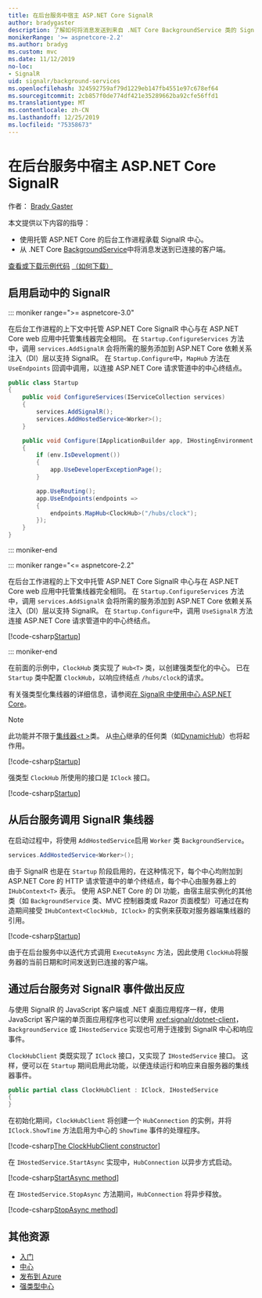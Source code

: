 ```yaml
---
title: 在后台服务中宿主 ASP.NET Core SignalR
author: bradygaster
description: 了解如何将消息发送到来自 .NET Core BackgroundService 类的 SignalR 客户端。
monikerRange: '>= aspnetcore-2.2'
ms.author: bradyg
ms.custom: mvc
ms.date: 11/12/2019
no-loc:
- SignalR
uid: signalr/background-services
ms.openlocfilehash: 324592759af79d1229eb147fb4551e97c678ef64
ms.sourcegitcommit: 2cb857f0de774df421e35289662ba92cfe56ffd1
ms.translationtype: MT
ms.contentlocale: zh-CN
ms.lasthandoff: 12/25/2019
ms.locfileid: "75358673"
---
```

# <a name="host-aspnet-core-opno-locsignalr-in-background-services"></a>在后台服务中宿主 ASP.NET Core SignalR

作者： [Brady Gaster](https://twitter.com/bradygaster)

本文提供以下内容的指导：

* 使用托管 ASP.NET Core 的后台工作进程承载 SignalR 中心。
* 从 .NET Core [BackgroundService](xref:Microsoft.Extensions.Hosting.BackgroundService)中将消息发送到已连接的客户端。

[查看或下载示例代码](https://github.com/aspnet/AspNetCore.Docs/tree/master/aspnetcore/signalr/background-service/sample/) [（如何下载）](xref:index#how-to-download-a-sample)

## <a name="enable-opno-locsignalr-in-startup"></a>启用启动中的 SignalR

::: moniker range=">= aspnetcore-3.0"

在后台工作进程的上下文中托管 ASP.NET Core SignalR 中心与在 ASP.NET Core web 应用中托管集线器完全相同。 在 `Startup.ConfigureServices` 方法中，调用 `services.AddSignalR` 会将所需的服务添加到 ASP.NET Core 依赖关系注入（DI）层以支持 SignalR。 在 `Startup.Configure`中，`MapHub` 方法在 `UseEndpoints` 回调中调用，以连接 ASP.NET Core 请求管道中的中心终结点。

```csharp
public class Startup
{
    public void ConfigureServices(IServiceCollection services)
    {
        services.AddSignalR();
        services.AddHostedService<Worker>();
    }

    public void Configure(IApplicationBuilder app, IHostingEnvironment env)
    {
        if (env.IsDevelopment())
        {
            app.UseDeveloperExceptionPage();
        }

        app.UseRouting();
        app.UseEndpoints(endpoints =>
        {
            endpoints.MapHub<ClockHub>("/hubs/clock");
        });
    }
}
```

::: moniker-end

::: moniker range="<= aspnetcore-2.2"

在后台工作进程的上下文中托管 ASP.NET Core SignalR 中心与在 ASP.NET Core web 应用中托管集线器完全相同。 在 `Startup.ConfigureServices` 方法中，调用 `services.AddSignalR` 会将所需的服务添加到 ASP.NET Core 依赖关系注入（DI）层以支持 SignalR。 在 `Startup.Configure`中，调用 `UseSignalR` 方法连接 ASP.NET Core 请求管道中的中心终结点。

[!code-csharp[Startup](background-service/sample/Server/Startup.cs?name=Startup)]

::: moniker-end

在前面的示例中，`ClockHub` 类实现了 `Hub<T>` 类，以创建强类型化的中心。 已在 `Startup` 类中配置 `ClockHub`，以响应终结点 `/hubs/clock`的请求。

有关强类型化集线器的详细信息，请参阅[在 SignalR 中使用中心 ASP.NET Core](xref:signalr/hubs#strongly-typed-hubs)。

> [!NOTE]
> 此功能并不限于[集线器\<t >](xref:Microsoft.AspNetCore.SignalR.Hub`1)类。 从[中心](xref:Microsoft.AspNetCore.SignalR.Hub)继承的任何类（如[DynamicHub](xref:Microsoft.AspNetCore.SignalR.DynamicHub)）也将起作用。

[!code-csharp[Startup](background-service/sample/Server/ClockHub.cs?name=ClockHub)]

强类型 `ClockHub` 所使用的接口是 `IClock` 接口。

[!code-csharp[Startup](background-service/sample/HubServiceInterfaces/IClock.cs?name=IClock)]

## <a name="call-a-opno-locsignalr-hub-from-a-background-service"></a>从后台服务调用 SignalR 集线器

在启动过程中，将使用 `AddHostedService`启用 `Worker` 类 `BackgroundService`。

```csharp
services.AddHostedService<Worker>();
```

由于 SignalR 也是在 `Startup` 阶段启用的，在这种情况下，每个中心均附加到 ASP.NET Core 的 HTTP 请求管道中的单个终结点，每个中心由服务器上的 `IHubContext<T>` 表示。 使用 ASP.NET Core 的 DI 功能，由宿主层实例化的其他类（如 `BackgroundService` 类、MVC 控制器类或 Razor 页面模型）可通过在构造期间接受 `IHubContext<ClockHub, IClock>` 的实例来获取对服务器端集线器的引用。

[!code-csharp[Startup](background-service/sample/Server/Worker.cs?name=Worker)]

由于在后台服务中以迭代方式调用 `ExecuteAsync` 方法，因此使用 `ClockHub`将服务器的当前日期和时间发送到已连接的客户端。

## <a name="react-to-opno-locsignalr-events-with-background-services"></a>通过后台服务对 SignalR 事件做出反应

与使用 SignalR 的 JavaScript 客户端或 .NET 桌面应用程序一样，使用 JavaScript 客户端的单页面应用程序也可以使用 <xref:signalr/dotnet-client>，`BackgroundService` 或 `IHostedService` 实现也可用于连接到 SignalR 中心和响应事件。

`ClockHubClient` 类既实现了 `IClock` 接口，又实现了 `IHostedService` 接口。 这样，便可以在 `Startup` 期间启用此功能，以便连续运行和响应来自服务器的集线器事件。

```csharp
public partial class ClockHubClient : IClock, IHostedService
{
}
```

在初始化期间，`ClockHubClient` 将创建一个 `HubConnection` 的实例，并将 `IClock.ShowTime` 方法启用为中心的 `ShowTime` 事件的处理程序。

[!code-csharp[The ClockHubClient constructor](background-service/sample/Clients.ConsoleTwo/ClockHubClient.cs?name=ClockHubClientCtor)]

在 `IHostedService.StartAsync` 实现中，`HubConnection` 以异步方式启动。

[!code-csharp[StartAsync method](background-service/sample/Clients.ConsoleTwo/ClockHubClient.cs?name=StartAsync)]

在 `IHostedService.StopAsync` 方法期间，`HubConnection` 将异步释放。

[!code-csharp[StopAsync method](background-service/sample/Clients.ConsoleTwo/ClockHubClient.cs?name=StopAsync)]

## <a name="additional-resources"></a>其他资源

* [入门](xref:tutorials/signalr)
* [中心](xref:signalr/hubs)
* [发布到 Azure](xref:signalr/publish-to-azure-web-app)
* [强类型中心](xref:signalr/hubs#strongly-typed-hubs)
